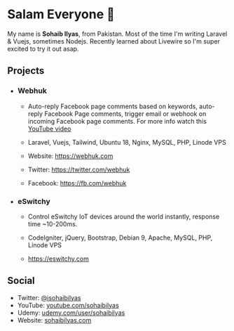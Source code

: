 # Salam Everyone :wave:
My name is **Sohaib Ilyas**, from Pakistan. Most of the time I'm writing Laravel & Vuejs, sometimes Nodejs. Recently learned about Livewire so I'm super excited to try it out asap.

## Projects

- ### Webhuk
  - Auto-reply Facebook page comments based on keywords, auto-reply Facebook Page comments, trigger email or webhook on incoming Facebook page comments. For more info watch this [YouTube video](https://www.youtube.com/watch?v=Ld-sGXdLFtM)

  - Laravel, Vuejs, Tailwind, Ubuntu 18, Nginx, MySQL, PHP, Linode VPS

  - Website: https://webhuk.com
  - Twitter: https://twitter.com/webhuk
  - Facebook: https://fb.com/webhuk

- ### eSwitchy
  - Control eSwitchy IoT devices around the world instantly, response time ~10-200ms.

  - CodeIgniter, jQuery, Bootstrap, Debian 9, Apache, MySQL, PHP, Linode VPS

  - https://eswitchy.com

## Social
- Twitter: [@isohaibilyas](https://twitter.com/isohaibilyas)
- YouTube: [youtube.com/sohaibilyas](https://youtube.com/sohaibilyas)
- Udemy: [udemy.com/user/sohaibilyas](https://www.udemy.com/user/sohaibilyas)
- Website: [sohaibilyas.com](https://sohaibilyas.com)
